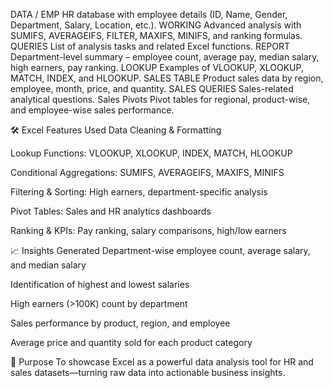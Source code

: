 DATA / EMP	HR database with employee details (ID, Name, Gender, Department, Salary, Location, etc.).
WORKING	Advanced analysis with SUMIFS, AVERAGEIFS, FILTER, MAXIFS, MINIFS, and ranking formulas.
QUERIES	List of analysis tasks and related Excel functions.
REPORT	Department-level summary – employee count, average pay, median salary, high earners, pay ranking.
LOOKUP	Examples of VLOOKUP, XLOOKUP, MATCH, INDEX, and HLOOKUP.
SALES TABLE	Product sales data by region, employee, month, price, and quantity.
SALES QUERIES	Sales-related analytical questions.
Sales Pivots	Pivot tables for regional, product-wise, and employee-wise sales performance.

🛠 Excel Features Used
Data Cleaning & Formatting

Lookup Functions: VLOOKUP, XLOOKUP, INDEX, MATCH, HLOOKUP

Conditional Aggregations: SUMIFS, AVERAGEIFS, MAXIFS, MINIFS

Filtering & Sorting: High earners, department-specific analysis

Pivot Tables: Sales and HR analytics dashboards

Ranking & KPIs: Pay ranking, salary comparisons, high/low earners

📈 Insights Generated
Department-wise employee count, average salary, and median salary

Identification of highest and lowest salaries

High earners (>100K) count by department

Sales performance by product, region, and employee

Average price and quantity sold for each product category

🎯 Purpose
To showcase Excel as a powerful data analysis tool for HR and sales datasets—turning raw data into actionable business insights.

